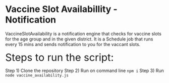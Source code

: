 # Vaccine Slot Availabillity - Notification

VaccineSlotAvailability is a notification engine that checks for vaccine slots for the age group and in the given district. It is a Schedule job that runs every 15 mins and sends notification to you for the vaccant slots.


<font size="6"> Steps to run the script: </font> 

Step 1) Clone the repository
Step 2) Run on command line `npm i`
Step 3) Run `node vaccine_availability.js`


